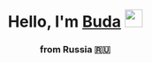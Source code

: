 <h1 align="center">Hello, I'm <a href="https://daniilshat.ru/" target="_blank">Buda</a> 
<img src="https://github.com/blackcater/blackcater/raw/main/images/Hi.gif" height="32"/></h1>
<h3 align="center">from Russia 🇷🇺</h3>
